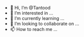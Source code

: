 - 👋 Hi, I’m @Tantood
- 👀 I’m interested in ...
- 🌱 I’m currently learning ...
- 💞️ I’m looking to collaborate on ...
- 📫 How to reach me ...

<!---
Tantood/Tantood is a ✨ special ✨ repository because its `README.md` (this file) appears on your GitHub profile.
You can click the Preview link to take a look at your changes.
--->
